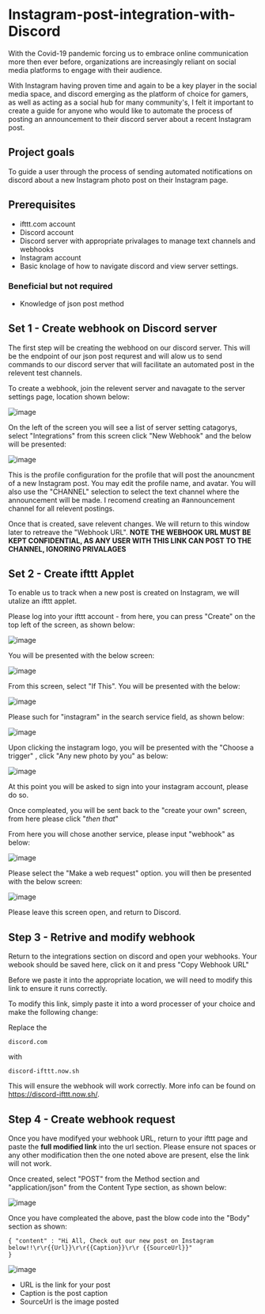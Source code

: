 # Instagram-post-integration-with-Discord
With the Covid-19 pandemic forcing us to embrace online communication more then ever before, organizations are increasingly reliant on social media platforms to engage with their audience.

With Instagram having proven time and again to be a key player in the social media space, and discord emerging as the platform of choice for gamers, as well as acting as a social hub for many community's, I felt it important to create a guide for anyone who would like to automate the process of posting an announcement to their discord server about a recent Instagram post.


## Project goals
To guide a user through the process of sending automated notifications on discord about a new Instagram photo post on their Instagram page.

## Prerequisites 
- ifttt.com account 
- Discord account
- Discord server with appropriate privalages to manage text channels and webhooks 
- Instagram account 
- Basic knolage of how to navigate discord and view server settings.

### Beneficial but not required
- Knowledge of json post method

## Set 1 - Create webhook on Discord server
The first step will be creating the webhood on our discord server. This will be the endpoint of our json post requrest and will alow us to send commands to our discord server that will facilitate an automated post in the relevent test channels. 

To create a webhook, join the relevent server and navagate to the server settings page, location shown below: 

![image](https://user-images.githubusercontent.com/79415636/110516955-22481880-8102-11eb-8d07-c7bd9476b8dd.png)

On the left of the screen you will see a list of server setting catagorys, select "Integrations" from this screen click "New Webhook" and the below will be presented: 

![image](https://user-images.githubusercontent.com/79415636/110517144-61766980-8102-11eb-9290-d53e23ed0023.png)

This is the profile configuration for the profile that will post the anouncment of a new Instagram post. You may edit the profile name, and avatar. You will also use the "CHANNEL" selection to select the text channel where the announcement will be made. I recomend creating an #announcement channel for all relevent postings. 

Once that is created, save relevent changes. We will return to this window later to retreave the "Webhook URL". **NOTE THE WEBHOOK URL MUST BE KEPT CONFIDENTIAL, AS ANY USER WITH THIS LINK CAN POST TO THE CHANNEL, IGNORING PRIVALAGES**

## Set 2 - Create ifttt Applet

To enable us to track when a new post is created on Instagram, we will utalize an ifttt applet. 

Please log into your ifttt account - from here, you can press "Create" on the top left of the screen, as shown below:

![image](https://user-images.githubusercontent.com/79415636/110518478-0ba2c100-8104-11eb-973c-4ac35bf802f5.png)

You will be presented with the below screen: 

![image](https://user-images.githubusercontent.com/79415636/110518842-89ff6300-8104-11eb-935f-75c4fb4e5c2c.png)

From this screen, select "If This". You will be presented with the below: 

![image](https://user-images.githubusercontent.com/79415636/110518902-a13e5080-8104-11eb-983e-1136540f44f4.png)

Please such for "instagram" in the search service field, as shown below:

![image](https://user-images.githubusercontent.com/79415636/110518993-badf9800-8104-11eb-8f45-898715b19d74.png)

Upon clicking the instagram logo, you will be presented with the "Choose a trigger" , click "Any new photo by you" as below: 

![image](https://user-images.githubusercontent.com/79415636/110519437-3a6d6700-8105-11eb-863f-cb2009b0c8eb.png)

At this point you will be asked to sign into your instagram account, please do so.

Once compleated, you will be sent back to the "create your own" screen, from here please click "*then that*" 

From here you will chose another service, please input "webhook" as below:

![image](https://user-images.githubusercontent.com/79415636/110519779-9f28c180-8105-11eb-89e2-16fb57f1f776.png)

Please select the "Make a web request" option. you will then be presented with the below screen: 

![image](https://user-images.githubusercontent.com/79415636/110520038-e44cf380-8105-11eb-9164-41c66f230564.png)

Please leave this screen open, and return to Discord. 

## Step 3 - Retrive and modify webhook

Return to the integrations section on discord and open your webhooks. Your webook should be saved here, click on it and press "Copy Webhook URL"

Before we paste it into the appropriate location, we will need to modify this link to ensure it runs correctly.

To modify this link, simply paste it into a word processer of your choice and make the following change:

Replace the 

```
discord.com
```
with

```
discord-ifttt.now.sh
```

This will ensure the webhook will work correctly. More info can be found on https://discord-ifttt.now.sh/.

## Step 4 - Create webhook request

Once you have modifyed your webhook URL, return to your ifttt page and paste the **full modified link** into the url section. Please ensure not spaces or any other modification then the one noted above are present, else the link will not work.

Once created, select "POST" from the Method section and "application/json" from the Content Type section, as shown below:

![image](https://user-images.githubusercontent.com/79415636/110521556-c97b7e80-8107-11eb-8070-aa5fd2c0aeff.png)

Once you have compleated the above, past the blow code into the "Body" section as shown: 

```
{ "content" : "Hi All, Check out our new post on Instagram below!!\r\r{{Url}}\r\r{{Caption}}\r\r {{SourceUrl}}"
}
```

![image](https://user-images.githubusercontent.com/79415636/110521692-f596ff80-8107-11eb-9e12-426ad930b9f1.png)

- URL is the link for your post
- Caption is the post caption
- SourceUrl is the image posted
